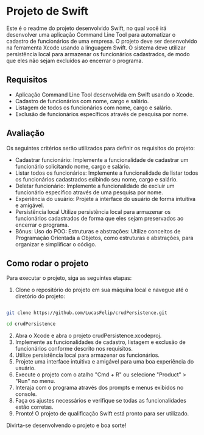 # Projeto de Swift
Este é o readme do projeto desenvolvido Swift, no qual você irá desenvolver uma aplicação Command Line Tool para automatizar o cadastro de funcionários de uma empresa. O projeto deve ser desenvolvido na ferramenta Xcode usando a linguagem Swift. O sistema deve utilizar persistência local para armazenar os funcionários cadastrados, de modo que eles não sejam excluídos ao encerrar o programa.

## Requisitos
 - Aplicação Command Line Tool desenvolvida em Swift usando o Xcode.
 - Cadastro de funcionários com nome, cargo e salário.
 - Listagem de todos os funcionários com nome, cargo e salário.
 - Exclusão de funcionários específicos através de pesquisa por nome.

## Avaliação
Os seguintes critérios serão utilizados para definir os requisitos do projeto:

 - Cadastrar funcionário: Implemente a funcionalidade de cadastrar um funcionário solicitando nome, cargo e salário.
 - Listar todos os funcionários: Implemente a funcionalidade de listar todos os funcionários cadastrados exibindo seu nome, cargo e salário.
 - Deletar funcionário: Implemente a funcionalidade de excluir um funcionário específico através de uma pesquisa por nome.
 - Experiência do usuário: Projete a interface do usuário de forma intuitiva e amigável.
 - Persistência local Utilize persistência local para armazenar os funcionários cadastrados de forma que eles sejam preservados ao encerrar o programa.
 - Bônus: Uso do POO: Estruturas e abstrações: Utilize conceitos de Programação Orientada a Objetos, como estruturas e abstrações, para organizar e simplificar o código.

## Como rodar o projeto
Para executar o projeto, siga as seguintes etapas:

 1. Clone o repositório do projeto em sua máquina local e navegue até o diretório do projeto:


 ``` bash
 
 git clone https://github.com/LucasFelip/crudPersistence.git
 
 cd crudPersistence
 
 ```
 2. Abra o Xcode e abra o projeto crudPersistence.xcodeproj.
 3. Implemente as funcionalidades de cadastro, listagem e exclusão de funcionários conforme descrito nos requisitos.
 4. Utilize persistência local para armazenar os funcionários.
 5. Projete uma interface intuitiva e amigável para uma boa experiência do usuário.
 6. Execute o projeto com o atalho "Cmd + R" ou selecione "Product" > "Run" no menu.
 7. Interaja com o programa através dos prompts e menus exibidos no console.
 8. Faça os ajustes necessários e verifique se todas as funcionalidades estão corretas.
 9. Pronto! O projeto de qualificação Swift está pronto para ser utilizado.

Divirta-se desenvolvendo o projeto e boa sorte!
